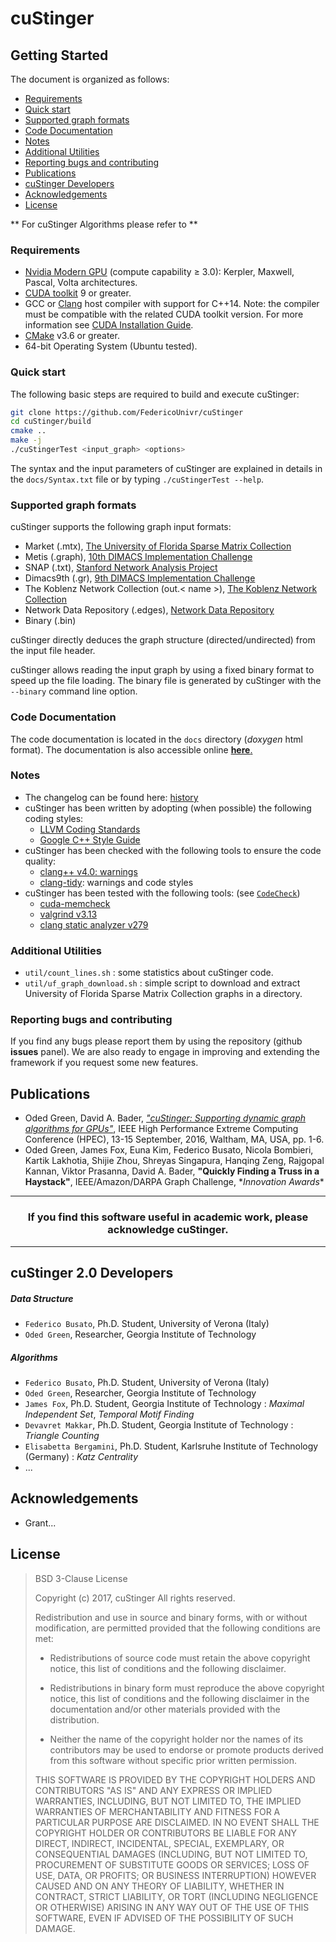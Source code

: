 # cuStinger #

## Getting Started ##

The document is organized as follows:

* [Requirements](#requirements)
* [Quick start](#quick-start)
* [Supported graph formats](#supported-graph-formats)
* [Code Documentation](#code-documentation)
* [Notes](#notes)
* [Additional Utilities](#additional-utilities)
* [Reporting bugs and contributing](#reporting-bugs-and-contributing)
* [Publications](#publications)
* [cuStinger Developers](#custinger-developers)
* [Acknowledgements](#acknowledgements)
* [License](#licence)

** For cuStinger Algorithms please refer to **

### Requirements ###

* [Nvidia Modern GPU](https://developer.nvidia.com/cuda-gpus) (compute capability &ge; 3.0): Kerpler, Maxwell, Pascal, Volta architectures.
* [CUDA toolkit](https://developer.nvidia.com/cuda-toolkit) 9 or greater.
* GCC or [Clang](https://clang.llvm.org) host compiler with support for C++14.
  Note: the compiler must be compatible with the related CUDA toolkit version.
  For more information see [CUDA Installation Guide](http://docs.nvidia.com/cuda/cuda-installation-guide-linux/index.html).
* [CMake](https://cmake.org) v3.6 or greater.
* 64-bit Operating System (Ubuntu tested).

### Quick start ###

The following basic steps are required to build and execute cuStinger:
```bash
git clone https://github.com/FedericoUnivr/cuStinger
cd cuStinger/build
cmake ..
make -j
./cuStingerTest <input_graph> <options>
```

The syntax and the input parameters of cuStinger are explained in details in the
 `docs/Syntax.txt` file or by typing `./cuStingerTest --help`.

### Supported graph formats ###

cuStinger supports the following graph input formats:

* Market (.mtx), [The University of Florida Sparse Matrix Collection](http://www.cise.ufl.edu/research/sparse/matrices/)
* Metis (.graph), [10th DIMACS Implementation Challenge](http://www.cc.gatech.edu/dimacs10/)
* SNAP (.txt), [Stanford Network Analysis Project](http://snap.stanford.edu/)
* Dimacs9th (.gr), [9th DIMACS Implementation Challenge](http://www.dis.uniroma1.it/challenge9/)
* The Koblenz Network Collection (out.< name >), [The Koblenz Network Collection](http://konect.uni-koblenz.de/)
* Network Data Repository (.edges), [Network Data Repository](http://networkrepository.com/index.php)
* Binary (.bin)

cuStinger directly deduces the graph structure (directed/undirected) from the input file header.

cuStinger allows reading the input graph by using a fixed binary format to speed up the file loading.
The binary file is generated by cuStinger with the `--binary` command line option.

### Code Documentation ###

The code documentation is located in the `docs` directory (*doxygen* html format).
The documentation is also accessible online [**here**.](https://federicounivr.github.io/cuStinger/)

### Notes ###

* The changelog can be found here: [history](docs/History.md)
* cuStinger has been written by adopting (when possible) the following coding styles:
    * [LLVM Coding Standards](http://llvm.org/docs/CodingStandards.html)
    * [Google C++ Style Guide](https://google.github.io/styleguide/cppguide.html)
* cuStinger has been checked with the following tools to ensure the code quality:
    * [clang++ v4.0: warnings](https://clang.llvm.org/docs/DiagnosticsReference.html)
    * [clang-tidy](http://clang.llvm.org/extra/clang-tidy/): warnings and code styles
* cuStinger has been tested with the following tools: (see [`CodeCheck`](docs/CodeCheck.md))
    * [cuda-memcheck](http://docs.nvidia.com/cuda/cuda-memcheck/)
    * [valgrind v3.13](http://valgrind.org/)
    * [clang static analyzer v279](https://clang-analyzer.llvm.org/)

### Additional Utilities ###

* `util/count_lines.sh` : some statistics about cuStinger code.
* `util/uf_graph_download.sh` : simple script to download and extract University of Florida Sparse Matrix Collection graphs in a directory.

### Reporting bugs and contributing ###

If you find any bugs please report them by using the repository (github **issues** panel).
We are also ready to engage in improving and extending the framework if you request some new features.

## Publications ##

* Oded Green, David A. Bader, [*"cuStinger: Supporting dynamic graph algorithms for GPUs"*](https://www.researchgate.net/publication/308174457_cuSTINGER_Supporting_dynamic_graph_algorithms_for_GPUs),
IEEE High Performance Extreme Computing Conference (HPEC), 13-15 September, 2016, Waltham, MA, USA, pp. 1-6.
* Oded Green, James Fox, Euna Kim, Federico Busato, Nicola Bombieri,
  Kartik Lakhotia, Shijie Zhou, Shreyas Singapura, Hanqing Zeng,
  Rajgopal Kannan, Viktor Prasanna, David A. Bader, **"Quickly Finding a Truss in a Haystack"**, IEEE/Amazon/DARPA Graph Challenge, \**Innovation Awards*\*

---
### <center>If you find this software useful in academic work, please acknowledge cuStinger. </center> ###
***

## cuStinger 2.0 Developers ##

##### Data Structure ######

* `Federico Busato`, Ph.D. Student, University of Verona (Italy)
* `Oded Green`, Researcher, Georgia Institute of Technology

##### Algorithms ######

* `Federico Busato`, Ph.D. Student, University of Verona (Italy)
* `Oded Green`, Researcher, Georgia Institute of Technology
* `James Fox`, Ph.D. Student, Georgia Institute of Technology : *Maximal Independent Set*, *Temporal Motif Finding*
* `Devavret Makkar`, Ph.D. Student, Georgia Institute of Technology : *Triangle Counting*
* `Elisabetta Bergamini`, Ph.D. Student, Karlsruhe Institute of Technology (Germany) : *Katz Centrality*
* ...

## Acknowledgements ##

* Grant...

## License ##

> BSD 3-Clause License
>
> Copyright (c) 2017, cuStinger
> All rights reserved.
>
> Redistribution and use in source and binary forms, with or without
> modification, are permitted provided that the following conditions are met:
>
> * Redistributions of source code must retain the above copyright notice, this
>   list of conditions and the following disclaimer.
>
> * Redistributions in binary form must reproduce the above copyright notice,
>   this list of conditions and the following disclaimer in the documentation
>   and/or other materials provided with the distribution.
>
> * Neither the name of the copyright holder nor the names of its
>   contributors may be used to endorse or promote products derived from
>   this software without specific prior written permission.
>
> THIS SOFTWARE IS PROVIDED BY THE COPYRIGHT HOLDERS AND CONTRIBUTORS "AS IS"
> AND ANY EXPRESS OR IMPLIED WARRANTIES, INCLUDING, BUT NOT LIMITED TO, THE
> IMPLIED WARRANTIES OF MERCHANTABILITY AND FITNESS FOR A PARTICULAR PURPOSE ARE
> DISCLAIMED. IN NO EVENT SHALL THE COPYRIGHT HOLDER OR CONTRIBUTORS BE LIABLE
> FOR ANY DIRECT, INDIRECT, INCIDENTAL, SPECIAL, EXEMPLARY, OR CONSEQUENTIAL
> DAMAGES (INCLUDING, BUT NOT LIMITED TO, PROCUREMENT OF SUBSTITUTE GOODS OR
> SERVICES; LOSS OF USE, DATA, OR PROFITS; OR BUSINESS INTERRUPTION) HOWEVER
> CAUSED AND ON ANY THEORY OF LIABILITY, WHETHER IN CONTRACT, STRICT LIABILITY,
> OR TORT (INCLUDING NEGLIGENCE OR OTHERWISE) ARISING IN ANY WAY OUT OF THE USE
> OF THIS SOFTWARE, EVEN IF ADVISED OF THE POSSIBILITY OF SUCH DAMAGE.

